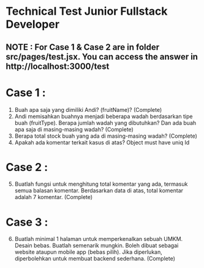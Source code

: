 # Technical Test Junior Fullstack Developer

## NOTE : For Case 1 & Case 2 are in folder src/pages/test.jsx. You can access the answer in http://localhost:3000/test

# Case 1 : 
1. Buah apa saja yang dimiliki Andi? (fruitName)? (Complete)
2. Andi memisahkan buahnya menjadi beberapa wadah berdasarkan tipe buah
(fruitType). Berapa jumlah wadah yang dibutuhkan? Dan ada buah apa saja di
masing-masing wadah? (Complete)
3. Berapa total stock buah yang ada di masing-masing wadah? (Complete)
4. Apakah ada komentar terkait kasus di atas? Object must have uniq Id 

# Case 2 : 
5. Buatlah fungsi untuk menghitung total komentar yang ada, termasuk semua
balasan komentar. Berdasarkan data di atas, total komentar adalah 7 komentar. (Complete)

# Case 3 : 
6. Buatlah minimal 1 halaman untuk memperkenalkan sebuah UMKM. Desain bebas.
Buatlah semenarik mungkin. Boleh dibuat sebagai website ataupun mobile app
(bebas pilih). Jika diperlukan, diperbolehkan untuk membuat backend sederhana. (Complete)
